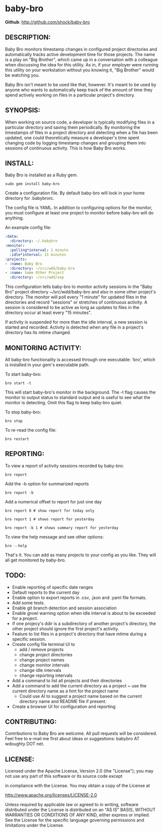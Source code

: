 # baby-bro

**Github**: http://github.com/shock/baby-bro

## DESCRIPTION:

Baby Bro monitors timestamp changes in configured project directories and automatically tracks active development time for those projects.  The name is a play on "Big Brother", which came up in a conversation with a colleague when discussing the idea for this utility.  As in, if your employer were running this utility on your workstation without you knowing it, "Big Brother" would be watching you.

Baby Bro isn't meant to be used like that, however.  It's meant to be used by anyone who wants to automatically keep track of the amount of time they spend actively working on files in a particular project's directory.

## SYNOPSIS:

When working on source code, a developer is typically modifying files in a particular directory and saving them periodically.  By monitoring the timestamps of files in a project directory and detecting when a file has been updated, one could theoretically measure a developer's time spent changing code by logging timestamp changes and grouping them into sessions of continuous activity.  This is how Baby Bro works.

## INSTALL:

Baby Bro is installed as a Ruby gem.

```
sudo gem install baby-bro
```

Create a configuration file.  By default baby-bro will look in your home directory for .babybrorc.

The config file is YAML.  In addition to configuring options for the monitor, you must configure at least one project to monitor before baby-bro will do anything.

An example config file:

```yaml
:data:
  :directory: ~/.babybro
:monitor:
  :polling*interval: 1 minute
  :idle*interval: 15 minutes
:projects:
- :name: Baby Bro
  :directory: ~/src/wdd/baby-bro
- :name: Some Other Project
  :directory: ~/src/wdd/sop
```

This configuration tells baby-bro to monitor activity sessions in the "Baby Bro" project directory ~/src/wdd/baby-bro and also in some other project's directory.  The monitor will poll every "1 minute" for updated files in the directories and record "sessions" or stretches of continuous activity.  A session is considered to be active as long as updates to files in the directory occur at least every "15 minutes".

If activity is suspended for more than the idle interval, a new session is started and recorded.  Activity is detected when any file in a project's directory has its mtime changed.

## MONITORING ACTIVITY:

All baby-bro functionality is accessed through one executable: 'bro', which is installed in your gem's executable path.

To start baby-bro:

```
bro start -t
```

This will start baby-bro's monitor in the background.  The -t flag causes the monitor to output status to standard output and is useful to see what the monitor is detecting.  Omit this flag to keep baby-bro quiet.

To stop baby-bro:

```
bro stop
```

To re-read the config file:

```
bro restart
```

## REPORTING:

To view a report of activity sessions recorded by baby-bro:

```
bro report
```

Add the -b option for summarized reports

```
bro report -b
```

Add a numerical offset to report for just one day

```
bro report 0 # show report for today only
```

```
bro report 1 # shows report for yesterday
```

```
bro report -b 1 # shows summary report for yesterday
```

To view the help message and see other options:

```
bro --help
```

That's it.  You can add as many projects to your config as you like.  They will all get monitored by baby-bro.

## TODO:

- Enable reporting of specific date ranges
- Default reports to the current day
- Enable option to export reports in .csv, .json and .yaml file formats.
- Add some tests.
- Enable git branch detection and session association
- Enable growl warning option when idle interval is about to be exceeded for a project.
- If one projecy's ddir is a subdirectory of another project's directory, the other project should ignore the first project's activity.
- Feature to list files in a project's directory that have mtime during a specific session.
- Create config file terminal UI to
  - add / remove projects
  - change project directories
  - change project names
  - change monitor intervals
  - change idle intervals
  - change reporting intervals
- Add a command to list all projects and their directories
- Add a command to add the current directory as a project ~ use the current directory name as a hint for the project name
  - Could use AI to suggest a project name based on the current directory name and README file if present.
- Create a browser UI for configuration and reporting

## CONTRIBUTING:

Contributions to Baby Bro are welcome.  All pull requests will be considered.  Feel free to e-mail me first about ideas or suggestions:  babybro AT wdoughty DOT net.

## LICENSE:

Licensed under the Apache License, Version 2.0 (the "License");
you may not use any part of this software or its source code except

in compliance with the License.  You may obtain a copy of the License at

  http://www.apache.org/licenses/LICENSE-2.0

Unless required by applicable law or agreed to in writing, software
distributed under the License is distributed on an "AS IS" BASIS,
WITHOUT WARRANTIES OR CONDITIONS OF ANY KIND, either express or implied.
See the License for the specific language governing permissions and
limitations under the License.
